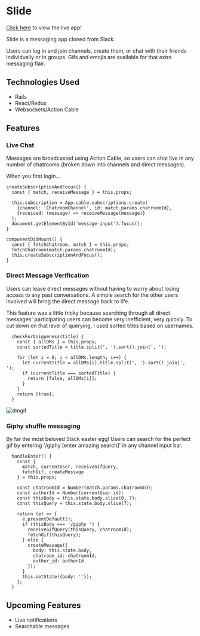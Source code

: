 # Slide

[Click here](https://slide-chat-app.herokuapp.com/#/) to view the live app!

Slide is a messaging app cloned from Slack.

Users can log in and join channels, create them, or chat with their friends individually or in groups.
Gifs and emojis are available for that extra messaging flair.

## Technologies Used

* Rails
* React/Redux
* Websockets/Action Cable

## Features

### Live Chat
Messages are broadcasted using Action Cable, so users can chat live in any number of chatrooms (broken down into channels and direct messages).

 When you first login...

 ```
 createSubscriptionAndFocus() {
   const { match, receiveMessage } = this.props;

   this.subscription = App.cable.subscriptions.create(
     {channel: 'ChatroomChannel', id: match.params.chatroomId},
     {received: (message) => receiveMessage(message)}
   );
   document.getElementById('message-input').focus();
 }

 componentDidMount() {
   const { fetchChatroom, match } = this.props;
   fetchChatroom(match.params.chatroomId);
   this.createSubscriptionAndFocus();
 }
 ```

### Direct Message Verification
Users can leave direct messages without having to worry about losing access to any past conversations. A simple search for the other users involved will bring the direct message back to life.

This feature was a little tricky because searching through all direct messages' participating users can become very inefficient, very quickly. To cut down on that level of querying, I used sorted titles based on usernames.

```
  checkForUniqueness(title) {
    const { allDMs } = this.props;
    const sortedTitle = title.split(', ').sort().join(', ');

    for (let i = 0; i < allDMs.length; i++) {
      let currentTitle = allDMs[i].title.split(', ').sort().join(', ');
      if (currentTitle === sortedTitle) {
        return [false, allDMs[i]];
      }
    }
    return [true];
  }
  ```
  ![dmgif](https://media.giphy.com/media/1oETSPiB1ZTNlnRwEc/giphy.gif)

### Giphy shuffle messaging
By far the most beloved Slack easter egg! Users can search for the perfect gif by entering '/giphy [enter amazing search]' in any channel input bar.

```
  handleEnter() {
    const {
      match, currentUser, receiveGifQuery,
      fetchGif, createMessage
    } = this.props;

    const chatroomId = Number(match.params.chatroomId);
    const authorId = Number(currentUser.id);
    const thisBody = this.state.body.slice(0, 7);
    const thisQuery = this.state.body.slice(7);

    return (e) => {
      e.preventDefault();
      if (thisBody === '/giphy ') {
        receiveGifQuery(thisQuery, chatroomId);
        fetchGif(thisQuery);
      } else {
        createMessage({
          body: this.state.body,
          chatroom_id: chatroomId,
          author_id: authorId
        });
      }
      this.setState({body: ''});
    };
  }
```

## Upcoming Features

* Live notifications
* Searchable messages
